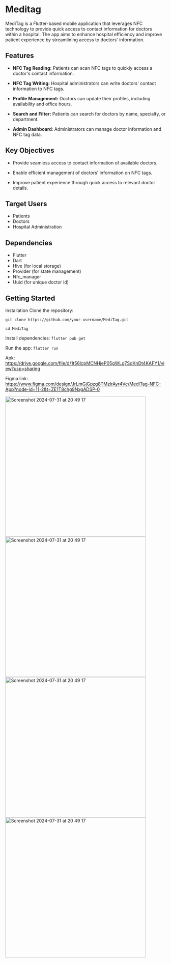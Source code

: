 # Meditag

MediTag is a Flutter-based mobile application that leverages NFC technology to provide quick access to contact information for doctors within a hospital. The app aims to enhance hospital efficiency and improve patient experience by streamlining access to doctors' information.

## Features

- **NFC Tag Reading:** Patients can scan NFC tags to quickly access a doctor's contact information.

- **NFC Tag Writing:** Hospital administrators can write doctors' contact information to NFC tags.

- **Profile Management:** Doctors can update their profiles, including availability and office hours.

- **Search and Filter:** Patients can search for doctors by name, specialty, or department.

- **Admin Dashboard**: Administrators can manage doctor information and NFC tag data.

## Key Objectives
- Provide seamless access to contact information of available doctors.
  
- Enable efficient management of doctors' information on NFC tags.
  
- Improve patient experience through quick access to relevant doctor details.

## Target Users
- Patients
- Doctors
- Hospital Administration

## Dependencies
- Flutter
- Dart
- Hive (for local storage)
- Provider (for state management)
- Nfc_manager
- Uuid (for unique doctor id)

## Getting Started

Installation
Clone the repository:

```git clone https://github.com/your-username/MediTag.git```

```cd MediTag```

Install dependencies:
```flutter pub get```

Run the app:
```flutter run```

Apk: https://drive.google.com/file/d/1t56lcpMCNHjeP05gWLg7SdKnDt4KAFY1/view?usp=sharing

Figma link: https://www.figma.com/design/JrLmGjGpzg8TMzlrAyr4Vc/MediTag-NFC-App?node-id=11-2&t=ZE1T8chg9NxgADSP-0



<img width="441" alt="Screenshot 2024-07-31 at 20 49 17" src="https://github.com/user-attachments/assets/eb4f3d2b-2e73-4642-8ff7-07413efd67bf">


<img width="441" alt="Screenshot 2024-07-31 at 20 49 17" src="https://github.com/user-attachments/assets/ecf02197-ffed-4ad8-a84b-8da664688b50">


<img width="441" alt="Screenshot 2024-07-31 at 20 49 17" src="https://github.com/user-attachments/assets/5ba62eb8-deba-4192-8c14-728ac8468ba6">


<img width="441" alt="Screenshot 2024-07-31 at 20 49 17" src="https://github.com/user-attachments/assets/a5777d2c-b626-421c-98b0-1b34effb9e47">



